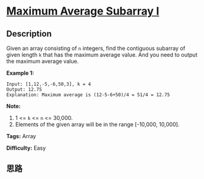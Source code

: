 # [Maximum Average Subarray I][title]

## Description

Given an array consisting of `n` integers, find the contiguous subarray of
given length `k` that has the maximum average value. And you need to output
the maximum average value.

**Example 1:**
            Input: [1,12,-5,-6,50,3], k = 4    Output: 12.75    Explanation: Maximum average is (12-5-6+50)/4 = 51/4 = 12.75    



**Note:**

  1. 1 <= `k` <= `n` <= 30,000.
  2. Elements of the given array will be in the range [-10,000, 10,000].




**Tags:** Array

**Difficulty:** Easy

## 思路

[title]: https://leetcode.com/problems/maximum-average-subarray-i
